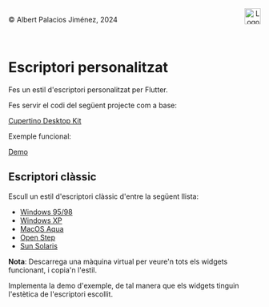 <div style="display: flex; width: 100%;">
    <div style="flex: 1; padding: 0px;">
        <p>© Albert Palacios Jiménez, 2024</p>
    </div>
    <div style="flex: 1; padding: 0px; text-align: right;">
        <img src="../assets/ieti.png" height="32" alt="Logo de IETI" style="max-height: 32px;">
    </div>
</div>
<br/>

# Escriptori personalitzat

Fes un estil d'escriptori personalitzat per Flutter.

Fes servir el codi del següent projecte com a base:

[Cupertino Desktop Kit](https://pub.dev/packages/flutter_cupertino_desktop_kit)

Exemple funcional:

[Demo](https://optimisme.github.io/flutter_cupertino_desktop_kit/gh-pages/example/)


## Escriptori clàssic

Escull un estil d'escriptori clàssic d'entre la següent llista:

- [Windows 95/98](https://www.google.com/search?q=windows+95&client=safari&sca_esv=3431e2d2e020c503&rls=en&udm=2&biw=1470&bih=839&ei=IoF-Z6D-D6LV7M8P85SJmQY&ved=0ahUKEwigl7TvoOaKAxWiKvsDHXNKImMQ4dUDCBA&uact=5&oq=windows+95&gs_lp=EgNpbWciCndpbmRvd3MgOTVI9wdQ2gVYkgdwAHgAkAEAmAEAoAEAqgEAuAEDyAEA-AEBmAIAoAIAmAMAiAYBkgcAoAcA&sclient=img)
- [Windows XP](http://interface.free.fr/Archives/GUI_Xp.pdf)
- [MacOS Aqua](https://uxplanet.org/apple-aqua-exploring-the-legacy-of-macos-x-user-interface-3a11eb9b7dba)
- [Open Step](https://www.google.com/search?client=safari&sca_esv=3431e2d2e020c503&rls=en&q=open+step&udm=2&fbs=AEQNm0AbmnzNF3cHx7dqmvXz_M4cjJ6_pKth7JjljTu99fvrEPQxz8oaWts-odKn2TB547RWBBpTAXiRZZNb_e5ck0zAG-uS4OjimSjf5n1cNzR8RpKNi1ctSDza0ViSvVJ3Sdv2kZ8C5ZuQux6hue6lvaFIxcpM_mS5eb_5lorDUZ-AU_T8lD7mXgsQOw_vn-VDJPXxhmqc&sa=X&ved=2ahUKEwj8gsLgoOaKAxWbVKQEHclnGAYQtKgLegQIGRAB&biw=1470&bih=839&dpr=2)
- [Sun Solaris](https://www.google.com/search?client=safari&sca_esv=3431e2d2e020c503&rls=en&q=solaris+sun+9&udm=2&fbs=AEQNm0AbmnzNF3cHx7dqmvXz_M4cGQZIzGg2P3WWMVLKtTtFcOvyQIwhk4HAmdmk4izvSJUni_oFoV9VmKGGUnnLZmrxOdoZ1LZOmxTC0anoF7e_38xTDXX7ckEVSZlRGiK5tF7f325WFr7oOToQTeoaVVqLd8OMfx-nKOjFsibR4JvSTV27GQL6Cp0UacV8tlDoU5ptij0K&sa=X&ved=2ahUKEwiRlOTVoOaKAxWRSaQEHR4IIC8QtKgLegQIGhAB&biw=1470&bih=839&dpr=2)

**Nota**: Descarrega una màquina virtual per veure'n tots els widgets funcionant, i copia'n l'estil.

Implementa la demo d'exemple, de tal manera que els widgets tinguin l'estètica de l'escriptori escollit.

